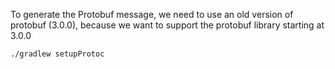 To generate the Protobuf message, we need to use an old version of protobuf (3.0.0), because we want to support the protobuf library starting at 3.0.0

```
./gradlew setupProtoc
```
